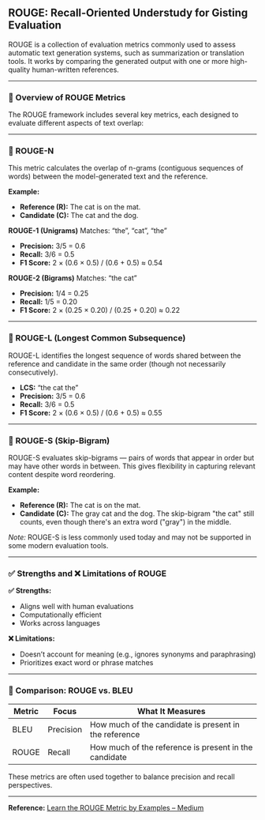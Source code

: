 ## ROUGE: Recall-Oriented Understudy for Gisting Evaluation

ROUGE is a collection of evaluation metrics commonly used to assess automatic text generation systems, such as summarization or translation tools. It works by comparing the generated output with one or more high-quality human-written references.

---

### 📏 Overview of ROUGE Metrics

The ROUGE framework includes several key metrics, each designed to evaluate different aspects of text overlap:

---

### 🔹 ROUGE-N

This metric calculates the overlap of n-grams (contiguous sequences of words) between the model-generated text and the reference.

**Example:**

* **Reference (R):** The cat is on the mat.
* **Candidate (C):** The cat and the dog.

**ROUGE-1 (Unigrams)**
Matches: “the”, “cat”, “the”

* **Precision:** 3/5 = 0.6
* **Recall:** 3/6 = 0.5
* **F1 Score:** 2 × (0.6 × 0.5) / (0.6 + 0.5) ≈ 0.54

**ROUGE-2 (Bigrams)**
Matches: “the cat”

* **Precision:** 1/4 = 0.25
* **Recall:** 1/5 = 0.20
* **F1 Score:** 2 × (0.25 × 0.20) / (0.25 + 0.20) ≈ 0.22

---

### 🔹 ROUGE-L (Longest Common Subsequence)

ROUGE-L identifies the longest sequence of words shared between the reference and candidate in the same order (though not necessarily consecutively).

* **LCS:** “the cat the”
* **Precision:** 3/5 = 0.6
* **Recall:** 3/6 = 0.5
* **F1 Score:** 2 × (0.6 × 0.5) / (0.6 + 0.5) ≈ 0.55

---

### 🔹 ROUGE-S (Skip-Bigram)

ROUGE-S evaluates skip-bigrams — pairs of words that appear in order but may have other words in between. This gives flexibility in capturing relevant content despite word reordering.

**Example:**

* **Reference (R):** The cat is on the mat.
* **Candidate (C):** The gray cat and the dog.
  The skip-bigram "the cat" still counts, even though there's an extra word ("gray") in the middle.

*Note:* ROUGE-S is less commonly used today and may not be supported in some modern evaluation tools.

---

### ✅ Strengths and ❌ Limitations of ROUGE

**✅ Strengths:**

* Aligns well with human evaluations
* Computationally efficient
* Works across languages

**❌ Limitations:**

* Doesn’t account for meaning (e.g., ignores synonyms and paraphrasing)
* Prioritizes exact word or phrase matches

---

### 🔄 Comparison: ROUGE vs. BLEU

| Metric | Focus     | What It Measures                                      |
| ------ | --------- | ----------------------------------------------------- |
| BLEU   | Precision | How much of the candidate is present in the reference |
| ROUGE  | Recall    | How much of the reference is present in the candidate |

These metrics are often used together to balance precision and recall perspectives.

---

**Reference:**
[Learn the ROUGE Metric by Examples – Medium](https://medium.com/nlplanet/two-minutes-nlp-learn-the-rouge-metric-by-examples-f179cc285499)

